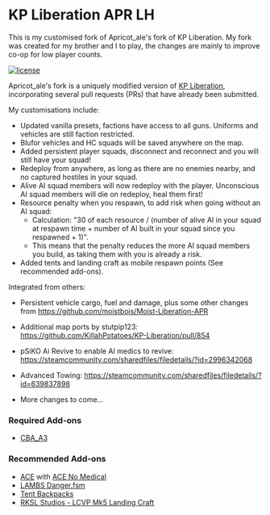# KP Liberation APR LH
This is my customised fork of Apricot_ale's fork of KP Liberation. My fork was created for my brother and I to play, the changes are mainly to improve co-op for low player counts.

[![license](https://img.shields.io/github/license/KillahPotatoes/KP-Liberation.svg)](https://github.com/KillahPotatoes/KP-Liberation/blob/master/LICENSE.md)

Apricot_ale's fork is a uniquely modified version of [KP Liberation](https://github.com/KillahPotatoes/KP-Liberation), incorporating several pull requests (PRs) that have already been submitted.

My customisations include:

- Updated vanilla presets, factions have access to all guns. Uniforms and vehicles are still faction restricted.
- Blufor vehicles and HC squads will be saved anywhere on the map.
- Added persistent player squads, disconnect and reconnect and you will still have your squad!
- Redeploy from anywhere, as long as there are no enemies nearby, and no captured hostiles in your squad.
- Alive AI squad members will now redeploy with the player. Unconscious AI squad members will die on redeploy, heal them first!
- Resource penalty when you respawn, to add risk when going without an AI squad:
    - Calculation: "30 of each resource / (number of alive AI in your squad at respawn time + number of AI built in your squad since you respawned + 1)".
    - This means that the penalty reduces the more AI squad members you build, as taking them with you is already a risk.
- Added tents and landing craft as mobile respawn points (See recommended add-ons).

Integrated from others:

- Persistent vehicle cargo, fuel and damage, plus some other changes from https://github.com/moistbois/Moist-Liberation-APR
- Additional map ports by stutpip123: https://github.com/KillahPotatoes/KP-Liberation/pull/854
- pSiKO Ai Revive to enable AI medics to revive: https://steamcommunity.com/sharedfiles/filedetails/?id=2996342068
- Advanced Towing: https://steamcommunity.com/sharedfiles/filedetails/?id=639837898

- More changes to come...

### Required Add-ons
- [CBA_A3](https://steamcommunity.com/sharedfiles/filedetails/?id=450814997)

### Recommended Add-ons
- [ACE](https://steamcommunity.com/sharedfiles/filedetails/?id=463939057) with [ACE No Medical](https://steamcommunity.com/sharedfiles/filedetails/?id=3053169823)
- [LAMBS Danger.fsm](https://steamcommunity.com/sharedfiles/filedetails/?id=1858075458)
- [Tent Backpacks](https://steamcommunity.com/sharedfiles/filedetails/?id=2177826065)
- [RKSL Studios - LCVP Mk5 Landing Craft](https://steamcommunity.com/sharedfiles/filedetails/?id=1752496126)
